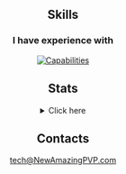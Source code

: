 <div align="center">
  
## Skills

### I have experience with

[![Capabilities](https://skillicons.dev/icons?i=java,py,cs,js,html,css,cpp,androidstudio,arduino,bash,cloudflare,opencv,cmake,discord,bots,eclipse,git,github,githubactions,gradle,unity,sqlite,idea,jquery,linux,maven,postman,robloxstudio,powershell,pr,raspberrypi,regex,replit,visualstudio,vscode,wordpress)](https://skillicons.dev)



## Stats

<details>
  <summary>Click here</summary>



  <img src="https://streak-stats.demolab.com?user=NewAmazingPVP&locale=en&mode=weekly&theme=dracula&hide_border=false&border_radius=10" height="170" alt="streak graph" />

  <br />
  <a href="https://github.com/anuraghazra/github-readme-stats">
    <img height="165em" src="https://github-readme-stats.vercel.app/api?username=NewAmazingPVP&show_icons=true&hide_title=true&theme=transparent&count_private=true&include_all_commits=true&rank_icon=github" />
  </a>
  <a href="https://github.com/anuraghazra/convoychat">
    <img height="165em" src="https://github-readme-stats.vercel.app/api/top-langs/?username=NewAmazingPVP&langs_count=8&layout=compact&hide_border=false&hide_title=true&theme=transparent" />
  </a>

  <br />
  <img src="https://github-readme-activity-graph.vercel.app/graph?username=NewAmazingPVP&radius=16&theme=dracula&area=true&order=5" height="300" alt="activity-graph graph" />

  <br />
  <img src="/github-metrics.svg" alt="Metrics" />

</details>

## Contacts
[tech@NewAmazingPVP.com](mailto:tech@NewAmazingPVP.com)
</div>
